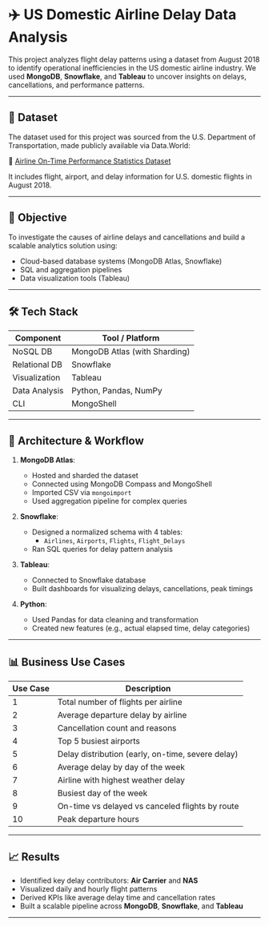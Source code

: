 # ✈️ US Domestic Airline Delay Data Analysis

This project analyzes flight delay patterns using a dataset from August 2018 to identify operational inefficiencies in the US domestic airline industry. We used **MongoDB**, **Snowflake**, and **Tableau** to uncover insights on delays, cancellations, and performance patterns.

---
## 📂 Dataset

The dataset used for this project was sourced from the U.S. Department of Transportation, made publicly available via Data.World:

🔗 [Airline On-Time Performance Statistics Dataset](https://data.world/dot/airline-on-time-performance-statistics)

It includes flight, airport, and delay information for U.S. domestic flights in August 2018.

---
## 🧠 Objective

To investigate the causes of airline delays and cancellations and build a scalable analytics solution using:
- Cloud-based database systems (MongoDB Atlas, Snowflake)
- SQL and aggregation pipelines
- Data visualization tools (Tableau)

---

## 🛠️ Tech Stack

| Component         | Tool / Platform                      |
|------------------|--------------------------------------|
| NoSQL DB         | MongoDB Atlas (with Sharding)        |
| Relational DB     | Snowflake                            |
| Visualization     | Tableau                              |
| Data Analysis     | Python, Pandas, NumPy                |
| CLI               | MongoShell                           |

---

## 🔄 Architecture & Workflow

1. **MongoDB Atlas**:
   - Hosted and sharded the dataset
   - Connected using MongoDB Compass and MongoShell
   - Imported CSV via `mongoimport`
   - Used aggregation pipeline for complex queries

2. **Snowflake**:
   - Designed a normalized schema with 4 tables:
     - `Airlines`, `Airports`, `Flights`, `Flight_Delays`
   - Ran SQL queries for delay pattern analysis

3. **Tableau**:
   - Connected to Snowflake database
   - Built dashboards for visualizing delays, cancellations, peak timings

4. **Python**:
   - Used Pandas for data cleaning and transformation
   - Created new features (e.g., actual elapsed time, delay categories)

---

## 📊 Business Use Cases

| Use Case | Description |
|----------|-------------|
| 1 | Total number of flights per airline |
| 2 | Average departure delay by airline |
| 3 | Cancellation count and reasons |
| 4 | Top 5 busiest airports |
| 5 | Delay distribution (early, on-time, severe delay) |
| 6 | Average delay by day of the week |
| 7 | Airline with highest weather delay |
| 8 | Busiest day of the week |
| 9 | On-time vs delayed vs canceled flights by route |
| 10 | Peak departure hours |

---

## 📈 Results

- Identified key delay contributors: **Air Carrier** and **NAS**
- Visualized daily and hourly flight patterns
- Derived KPIs like average delay time and cancellation rates
- Built a scalable pipeline across **MongoDB**, **Snowflake**, and **Tableau**

---


